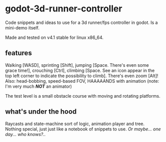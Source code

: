# godot-3d-runner-controller
Code snippets and ideas to use for a 3d runner/fps controller in godot. Is a 
mini-demo itself.

Made and tested on v4.1 stable for linux x86\_64.

## features
Walking [WASD], sprinting [Shift], jumping [Space. There's even some grace time!], 
crouching [Ctrl], climbing [Space. See an icon appear in the top left corner to 
indicate the possibility to climb]. There's even zoom [Alt]! Also: head-bobbing, 
speed-based FOV, HAAAAANDS with animation (note: I'm very much ***NOT*** an animator)

The test level is a small obstacle course with moving and rotating platforms.

## what's under the hood
Raycasts and state-machine sort of logic, animation player and tree. Nothing special, just just like a 
notebook of snippets to use. *Or maybe... one day... who knows?..*
